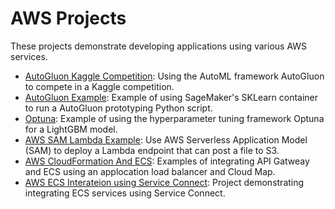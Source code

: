 # AWS Projects

These projects demonstrate developing applications using various AWS services. 

- [AutoGluon Kaggle Competition](https://github.com/efarish/portfolio/tree/main/aws/flood): Using the AutoML framework AutoGluon to compete in a Kaggle competition.
- [AutoGluon Example](https://github.com/efarish/portfolio/tree/main/aws/AutoGluon): Example of using SageMaker's SKLearn container to run a AutoGluon prototyping Python script.
- [Optuna](https://github.com/efarish/portfolio/tree/main/aws/Optuna): Example of using the hyperparameter tuning framework Optuna for a LightGBM model.
- [AWS SAM Lambda Example](https://github.com/efarish/portfolio/tree/main/aws/sam_lambda_s3): Use AWS Serverless Application Model (SAM) to deploy a Lambda endpoint that can post a file to S3.
- [AWS CloudFormation And ECS](https://github.com/efarish/portfolio/tree/main/aws/ecs_docker): Examples of integrating API Gatweay and ECS using an applocation load balancer and Cloud Map.
- [AWS ECS Interateion using Service Connect](https://github.com/efarish/portfolio/tree/main/aws/ecs_service_connect): Project demonstrating integrating ECS services using Service Connect.

